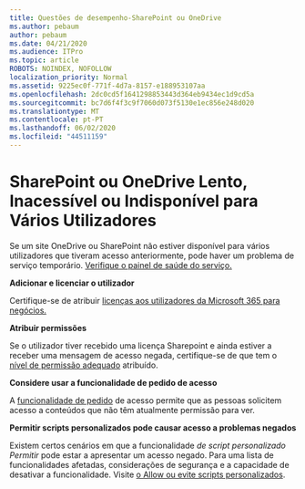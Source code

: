 ```yaml
---
title: Questões de desempenho-SharePoint ou OneDrive
ms.author: pebaum
author: pebaum
ms.date: 04/21/2020
ms.audience: ITPro
ms.topic: article
ROBOTS: NOINDEX, NOFOLLOW
localization_priority: Normal
ms.assetid: 9225ec0f-771f-4d7a-8157-e188953107aa
ms.openlocfilehash: 2dc0cd5f1641298853443d364eb9434ec1d9cd5a
ms.sourcegitcommit: bc7d6f4f3c9f7060d073f5130e1ec856e248d020
ms.translationtype: MT
ms.contentlocale: pt-PT
ms.lasthandoff: 06/02/2020
ms.locfileid: "44511159"
---
```

# <a name="sharepoint-or-onedrive-slow-inaccessible-or-unavailable-for-multiple-users"></a>SharePoint ou OneDrive Lento, Inacessível ou Indisponível para Vários Utilizadores

Se um site OneDrive ou SharePoint não estiver disponível para vários utilizadores que tiveram acesso anteriormente, pode haver um problema de serviço temporário. [Verifique o painel de saúde do serviço.](https://portal.office.com/adminportal/home#/servicehealth)

**Adicionar e licenciar o utilizador**

Certifique-se de atribuir [licenças aos utilizadores da Microsoft 365 para negócios.](https://docs.microsoft.com/microsoft-365/admin/add-users/add-users)


**Atribuir permissões**

Se o utilizador tiver recebido uma licença Sharepoint e ainda estiver a receber uma mensagem de acesso negada, certifique-se de que tem o [nível de permissão adequado](https://docs.microsoft.com/sharepoint/understanding-permission-levels) atribuído.

**Considere usar a funcionalidade de pedido de acesso**

A [funcionalidade de pedido](https://support.office.com/article/Set-up-and-manage-access-requests-94B26E0B-2822-49D4-929A-8455698654B3) de acesso permite que as pessoas solicitem acesso a conteúdos que não têm atualmente permissão para ver.

**Permitir scripts personalizados pode causar acesso a problemas negados**

Existem certos cenários em que a funcionalidade *de script personalizado Permitir* pode estar a apresentar um acesso negado. Para uma lista de funcionalidades afetadas, considerações de segurança e a capacidade de desativar a funcionalidade. Visite [o Allow ou evite scripts personalizados](https://docs.microsoft.com/sharepoint/allow-or-prevent-custom-script).

